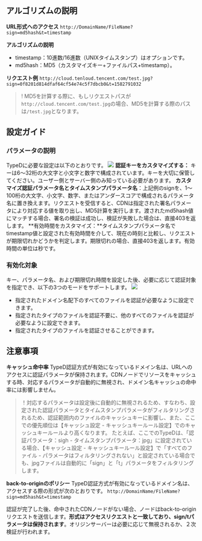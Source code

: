 ## アルゴリズムの説明
**URL形式へのアクセス**
`http://DomainName/FileName?sign=md5hash&t=timestamp`

**アルゴリズムの説明**
- timestamp：10進数/16進数（UNIXタイムスタンプ）はオプションです。
- md5hash：MD5（カスタマイズキー+ファイルパス+timestamp）。

**リクエスト例**
`http://cloud.tenloud.tencent.com/test.jpg?sign=0f8201d814dfaf64cf54e74c5f7dbcb0&t=1582791032`

> ! MD5を計算する際に、もしリクエストパスが`http://cloud.tencent.com/test.jpg`の場合、MD5を計算する際のパスは`/test.jpg`となります。

## 設定ガイド
### パラメータの説明
TypeDに必要な設定は以下のとおりです。
![](https://main.qcloudimg.com/raw/b3f7c73f899af3bfd702786752fb7c2f.png)
**認証キーをカスタマイズする：** キーは6～32桁の大文字と小文字と数字で構成されています。キーを大切に保管してください。ユーザー側とサーバー側のみ知っている必要があります。
**カスタマイズ認証パラメータ名とタイムスタンプパラメータ名**：上記例のsignを、1〜100桁の大文字、小文字、数字、またはアンダースコアで構成されるパラメータ名に置き換えます。リクエストを受信すると、CDNは指定された署名パラメータにより対応する値を取り出し、MD5計算を実行します。渡されたmd5hash値にマッチする場合、署名の検証は成功し、検証が失敗した場合は、直接403を返します。
**有効時間をカスタマイズ：**タイムスタンプパラメータ名でtimestamp値と設定された有効時間を介して、現在の時刻と比較し、リクエストが期限切れかどうかを判定します。期限切れの場合、直接403を返します。有効時間の単位は秒です。 

### 有効化対象
キー、パラメータ名、および期限切れ時間を設定した後、必要に応じて認証対象を指定でき、以下の3つのモードをサポートします。
![](https://main.qcloudimg.com/raw/8c9285d70c774511dd86c7094bb2f2e2.png)

+ 指定されたドメイン名配下のすべてのファイルを認証が必要なように設定できます。
+ 指定されたタイプのファイルを認証不要に、他のすべてのファイルを認証が必要なように設定できます。
+ 指定されたタイプのファイルを認証させることができます。

## 注意事項
**キャッシュ命中率**
TypeD認証方式が有効になっているドメイン名は、URLへのアクセスに認証パラメータが保持されます。CDNノードでリソースをキャッシュする時、対応するパラメータが自動的に無視され、ドメイン名キャッシュの命中率には影響しません。
>！対応するパラメータは設定後に自動的に無視されるため、すなわち、設定された認証パラメータとタイムスタンプパラメータがフィルタリングされるため、認証範囲内のファイルのキャッシュキーに影響し、また、ここでの優先順位は【キャッシュ設定 - キャッシュキールール設定】でのキャッシュキールールより高くなります。
たとえば、ここでのTypeDは、「認証パラメータ：sigh - タイムスタンプパラメータ：jpg」に設定されている場合、【キャッシュ設定 - キャッシュキールール設定】で「すべてのファイル - パラメータはフィルタリングされない」と設定されている場合でも、jpgファイルは自動的に「sign」と「t」パラメータをフィルタリングします。

**back-to-originのポリシー**
TypeD認証方式が有効になっているドメイン名は、アクセスする際の形式が次のとおりです。
`http://DomainName/FileName?sign=md5hash&t=timestamp`

認証が完了した後、命中されたCDNノードがない場合、ノードはback-to-originリクエストを送信します。**形式はアクセスリクエストと一致しており、sign/tパラメータは保持されます**。オリジンサーバーは必要に応じて無視されるか、２次検証が行われます。
